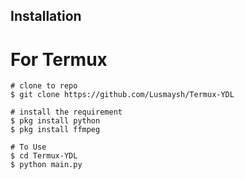 ## Installation
# For Termux
```console
# clone to repo
$ git clone https://github.com/Lusmaysh/Termux-YDL

# install the requirement
$ pkg install python
$ pkg install ffmpeg

# To Use
$ cd Termux-YDL
$ python main.py
```
